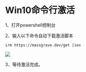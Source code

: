 # Win10命令行激活

1、打开powershell控制台

2、输入以下命令自动下载激活脚本

```shell
irm https://massgrave.dev/get |iex
```

![](https://s2.loli.net/2024/07/04/s9ka7ghPjEIKm6i.png)

3、等待激活完成。